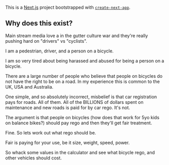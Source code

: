 This is a [Next.js](https://nextjs.org/) project bootstrapped with [`create-next-app`](https://github.com/vercel/next.js/tree/canary/packages/create-next-app).

## Why does this exist?

Main stream media love a in the gutter culture war and they're really pushing hard on "drivers" vs "cyclists".

I am a pedestrian, driver, and a person on a bicycle.

I am so very tired about being harassed and abused for being a person on a bicycle.

There are a large number of people who believe that people on bicycles do not have the right to be on a road. In my experience this is common to the UK, USA and Australia.

One simple, and so absolutely incorrect, misbelief is that car registration pays for roads. All of them. All of the BILLIONS of dollars spent on maintenance and new roads is paid for by car rego. It's not.

The argument is that people on bicycles (how does that work for 5yo kids on balance bikes?) should pay rego and then they'll get fair treatment.

Fine. So lets work out what rego should be.

Fair is paying for your use, be it size, weight, speed, power.

So whack some values in the calculator and see what bicycle rego, and other vehicles should cost.